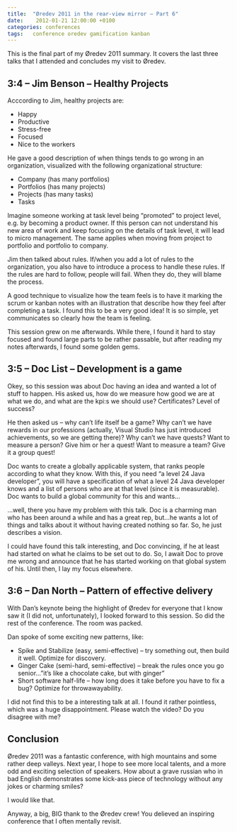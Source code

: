 ```yaml
---
title:  "Øredev 2011 in the rear-view mirror – Part 6"
date:    2012-01-21 12:00:00 +0100
categories: conferences
tags: 	conference oredev gamification kanban
---
```



This is the final part of my Øredev 2011 summary. It covers the last three talks
that I attended and concludes my visit to Øredev.

 

## 3:4 – Jim Benson – Healthy Projects

Acccording to Jim, healthy projects are:

- Happy
- Productive
- Stress-free
- Focused
- Nice to the workers

He gave a good description of when things tends to go wrong in an organization,
visualized with the following organizational structure:

- Company (has many portfolios)
- Portfolios (has many projects)
- Projects (has many tasks)
- Tasks

Imagine someone working at task level being “promoted” to project level, e.g. by
becoming a product owner. If this person can not understand his new area of work
and keep focusing on the details of task level, it will lead to micro management.
The same applies when moving from project to portfolio and portfolio to company.

Jim then talked about rules. If/when you add a lot of rules to the organization,
you also have to introduce a process to handle these rules. If the rules are hard
to follow, people will fail. When they do, they will blame the process.

A good technique to visualize how the team feels is to have it marking the scrum
or kanban notes with an illustration that describe how they feel after completing
a task. I found this to be a very good idea! It is so simple, yet communicates so
clearly how the team is feeling.

This session grew on me afterwards. While there, I found it hard to stay focused
and found large parts to be rather passable, but after reading my notes afterwards,
I found some golden gems.

 

## 3:5 – Doc List – Development is a game

Okey, so this session was about Doc having an idea and wanted a lot of stuff to
happen. His asked us, how do we measure how good we are at what we do, and what
are the kpi:s we should use? Certificates? Level of success?

He then asked us – why can’t life itself be a game? Why can’t we have rewards in
our professions (actually, Visual Studio has just introduced achievements, so we 
are getting there)? Why can’t we have quests? Want to measure a person? Give him
or her a quest! Want to measure a team? Give it a group quest!

Doc wants to create a globally applicable system, that ranks people according to 
what they know. With this, if you need “a level 24 Java developer”, you will have
a specification of what a level 24 Java developer knows and a list of persons who
are at that level (since it is measurable). Doc wants to build a global community
for this and wants...

...well, there you have my problem with this talk. Doc is a charming man who has
been around a while and has a great rep, but...he wants a lot of things and talks
about it without having created nothing so far. So, he just describes a vision.

I could have found this talk interesting, and Doc convincing, if he at least had
started on what he claims to be set out to do. So, I await Doc to prove me wrong
and announce that he has started working on that global system of his. Until then,
I lay my focus elsewhere.

 

## 3:6 – Dan North – Pattern of effective delivery

With Dan’s keynote being the highlight of Øredev for everyone that I know saw it
(I did not, unfortunately), I looked forward to this session. So did the rest of
the conference. The room was packed.

Dan spoke of some exciting new patterns, like:

- Spike and Stabilize (easy, semi-effective) – try something out, then build it well. Optimize for discovery.
- Ginger Cake (semi-hard, semi-effective) – break the rules once you go senior...”it’s like a chocolate cake, but with ginger”
- Short software half-life – how long does it take before you have to fix a bug? Optimize for throwawayability.

I did not find this to be a interesting talk at all. I found it rather pointless,
which was a huge disappointment. Please watch the video? Do you disagree with me?

 

## Conclusion

Øredev 2011 was a fantastic conference, with high mountains and some rather deep
valleys. Next year, I hope to see more local talents, and a more odd and exciting
selection of speakers. How about a grave russian who in bad English demonstrates
some kick-ass piece of technology without any jokes or charming smiles?

I would like that.

Anyway, a big, BIG thank to the Øredev crew! You delieved an inspiring conference
that I often mentally revisit.






